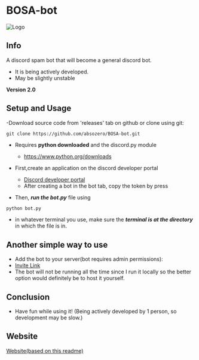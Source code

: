 # BOSA-bot

![Logo](https://cdn.discordapp.com/avatars/844755365191352358/11b56ff0fad39a462190f638c24bb82a.png)

## Info
A discord spam bot that will become a general discord bot.
- It is being actively developed.
- May be slightly unstable


**Version 2.0**


## Setup and Usage
-Download source code from 'releases' tab on github or clone using git:
```
git clone https://github.com/absozero/BOSA-bot.git
```
- Requires **python downloaded** and the discord.py module
  - <https://www.python.org/downloads>
- First,create an application on the discord developer portal 
  - [Discord developer portal](https://discord.com/developers/applications)
  - After creating a bot in the bot tab, copy the token by press

- Then, ***run the bot.py*** file using 
```py
python bot.py
```
-  in whatever terminal you use, make sure the ***terminal is at the directory*** in which the file is in.

## Another simple way to use
- Add the bot to your server(bot requires admin permissions):
- [Invite Link](https://discord.com/api/oauth2/authorize?client_id=844755365191352358&permissions=8&scope=bot)
- The bot will not be running all the time since I run it locally so the better option would definitely be to host it yourself.

## Conclusion 

- Have fun while using it! (Being actively developed by 1 person, so development may be slow.)

## Website

[Website(based on this readme)](https://absozero.github.io/BOSA-bot/)
